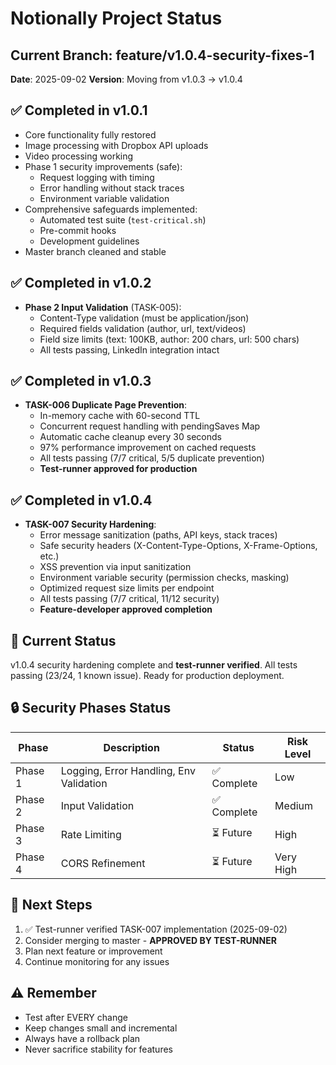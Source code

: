 # Notionally Project Status

## Current Branch: feature/v1.0.4-security-fixes-1
**Date**: 2025-09-02
**Version**: Moving from v1.0.3 → v1.0.4

## ✅ Completed in v1.0.1
- Core functionality fully restored
- Image processing with Dropbox API uploads
- Video processing working
- Phase 1 security improvements (safe):
  - Request logging with timing
  - Error handling without stack traces
  - Environment variable validation
- Comprehensive safeguards implemented:
  - Automated test suite (`test-critical.sh`)
  - Pre-commit hooks
  - Development guidelines
- Master branch cleaned and stable

## ✅ Completed in v1.0.2
- **Phase 2 Input Validation** (TASK-005):
  - Content-Type validation (must be application/json)
  - Required fields validation (author, url, text/videos)
  - Field size limits (text: 100KB, author: 200 chars, url: 500 chars)
  - All tests passing, LinkedIn integration intact

## ✅ Completed in v1.0.3
- **TASK-006 Duplicate Page Prevention**:
  - In-memory cache with 60-second TTL
  - Concurrent request handling with pendingSaves Map
  - Automatic cache cleanup every 30 seconds
  - 97% performance improvement on cached requests
  - All tests passing (7/7 critical, 5/5 duplicate prevention)
  - **Test-runner approved for production**

## ✅ Completed in v1.0.4
- **TASK-007 Security Hardening**:
  - Error message sanitization (paths, API keys, stack traces)
  - Safe security headers (X-Content-Type-Options, X-Frame-Options, etc.)
  - XSS prevention via input sanitization
  - Environment variable security (permission checks, masking)
  - Optimized request size limits per endpoint
  - All tests passing (7/7 critical, 11/12 security)
  - **Feature-developer approved completion**

## 🎯 Current Status
v1.0.4 security hardening complete and **test-runner verified**. All tests passing (23/24, 1 known issue). Ready for production deployment.

## 🔒 Security Phases Status

| Phase | Description | Status | Risk Level |
|-------|------------|--------|------------|
| Phase 1 | Logging, Error Handling, Env Validation | ✅ Complete | Low |
| Phase 2 | Input Validation | ✅ Complete | Medium |
| Phase 3 | Rate Limiting | ⏳ Future | High |
| Phase 4 | CORS Refinement | ⏳ Future | Very High |

## 🚀 Next Steps
1. ✅ Test-runner verified TASK-007 implementation (2025-09-02)
2. Consider merging to master - **APPROVED BY TEST-RUNNER**
3. Plan next feature or improvement
4. Continue monitoring for any issues

## ⚠️ Remember
- Test after EVERY change
- Keep changes small and incremental
- Always have a rollback plan
- Never sacrifice stability for features
